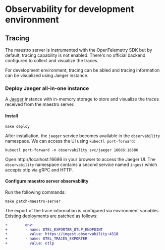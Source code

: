 # Observability for development environment

## Tracing

The maestro server is instrumented with the OpenTelemetry SDK but by default, tracing capability is not enabled. There's no official backend configured to collect and visualize the traces.

For development environment, tracing can be abled and tracing information can be visualized using Jaeger instance.

### Deploy Jaeger all-in-one instance

A [Jaeger](https://www.jaegertracing.io/) instance with in-memory storage to store and visualize the traces received from the maestro server.

#### Install

```
make deploy
```

After installation, the `jaeger` service becomes available in the `observability` namespace. We can access the UI using `kubectl port-forward`:

```
kubectl port-forward -n observability svc/jaeger 16686:16686
```

Open http://localhost:16686 in your browser to access the Jaeger UI.
The `observability` namespace contains a second service named `ingest` which accepts otlp via gRPC and HTTP.

#### Configure maestro server observability

Run the following commands:

```
make patch-maestro-server
```

The export of the trace information is configured via environment variables. Existing deployments are patched as follows:

```diff
+        env:
+        - name: OTEL_EXPORTER_OTLP_ENDPOINT
+          value: https://ingest.observability:4318
+        - name: OTEL_TRACES_EXPORTER
+          value: otlp
```
